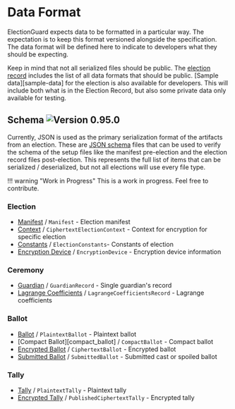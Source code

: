 # Data Format

ElectionGuard expects data to be formatted in a particular way. The expectation is to keep this format versioned alongside the specification. The data format will be defined here to indicate to developers what they should be expecting. 

Keep in mind that not all serialized files should be public. The [election record][election-record] includes the list of all data formats that should be public. [Sample data][sample-data] for the election is also available for developers. This will include both what is in the Election Record, but also some private data only available for testing. 

## Schema ![Version 0.95.0][shield-green-0.95.0]

Currently, JSON is used as the primary serialization format of the artifacts from an election. These are [JSON schema][json-schema] files that can be used to verify the schema of the setup files like the manifest pre-election and the election record files post-election. This represents the full list of items that can be serialized / deserialized, but not all elections will use every file type. 

!!! warning "Work in Progress"
    This is a work in progress. Feel free to contribute.

### Election

- [Manifest][manifest] / `Manifest` - Election manifest
- [Context][ciphertext_election_context] / `CiphertextElectionContext` - Context for encryption for specific election
- [Constants][election_constants] / `ElectionConstants`- Constants of election
- [Encryption Device][encryption_device] / `EncryptionDevice` - Encryption device information

### Ceremony
- [Guardian][guardian_record] / `GuardianRecord` - Single guardian's record
- [Lagrange Coefficients][lagrange_coefficients_record] / `LagrangeCoefficientsRecord` - Lagrange coefficients

### Ballot

- [Ballot][plaintext_ballot] / `PlaintextBallot` - Plaintext ballot
- [Compact Ballot][compact_ballot] / `CompactBallot` - Compact ballot
- [Encrypted Ballot][ciphertext_ballot] / `CiphertextBallot` - Encrypted ballot
- [Submitted Ballot][submitted_ballot] / `SubmittedBallot` -  Submitted cast or spoiled ballot

### Tally
- [Tally][plaintext_tally] / `PlaintextTally` - Plaintext tally
- [Encrypted Tally][published_ciphertext_tally] / `PublishedCiphertextTally` - Encrypted tally


<!-- Links -->
[shield-green-0.95.0]: https://img.shields.io/badge/🗳%20ElectionGuard%20Specification-0.95.0-green
[json-schema]: https://json-schema.org/specification.html "Json Schema Specification"

[election-record]: ../Election_Record
[election-record]: ../Sample_Data
[manifest]: https://github.com/microsoft/electionguard/blob/main/data/0.95.0/schema/manifest.schema.json "Manifest Json Schema"
[ciphertext_election_context]: https://github.com/microsoft/electionguard/blob/main/data/0.95.0/schema/ciphertext_election_context.schema.json "Ciphertext Election Context Json Schema"
[election_constants]: https://github.com/microsoft/electionguard/blob/main/data/0.95.0/schema/election_constants.schema.json "Election Constants Json Schema"
[encryption_device]: https://github.com/microsoft/electionguard/blob/main/data/0.95.0/schema/encryption_device.schema.json "Encryption Device Json Schema"
[guardian_record]: https://github.com/microsoft/electionguard/blob/main/data/0.95.0/schema/guardian_record.schema.json "Guardian Record Json Schema"
[lagrange_coefficients_record]: https://github.com/microsoft/electionguard/blob/main/data/0.95.0/schema/lagrange_coefficients_record.schema.json "Guardian Record Json Schema"
[plaintext_ballot]: https://github.com/microsoft/electionguard/blob/main/data/0.95.0/schema/plaintext_ballot.schema.json "Guardian Record Json Schema"
[ciphertext_ballot]: https://github.com/microsoft/electionguard/blob/main/data/0.95.0/schema/ciphertext_ballot.schema.json "Guardian Record Json Schema"
[submitted_ballot]: https://github.com/microsoft/electionguard/blob/main/data/0.95.0/schema/submitted_ballot.schema.json "Guardian Record Json Schema"
[plaintext_tally]: https://github.com/microsoft/electionguard/blob/main/data/0.95.0/schema/plaintext_tally.schema.json "Guardian Record Json Schema"
[published_ciphertext_tally]: https://github.com/microsoft/electionguard/blob/main/data/0.95.0/schema/published_ciphertext_tally.schema.json "Guardian Record Json Schema"